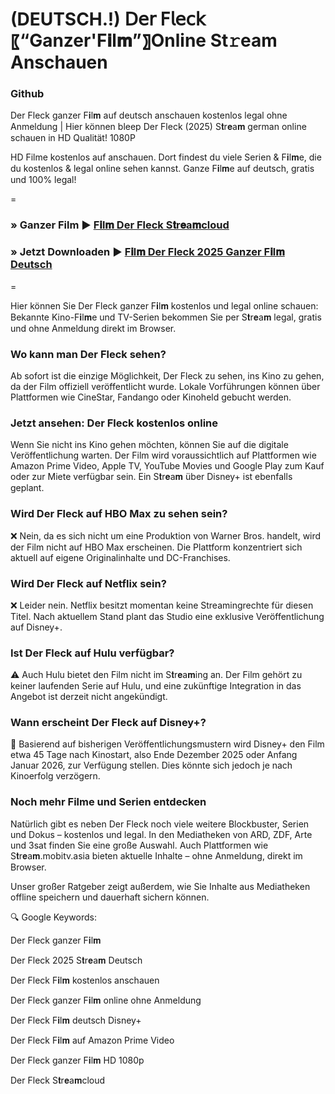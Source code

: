 # (DEUTSCH.!) 𝖣𝖾𝗋 𝖥𝗅𝖾𝖼𝗄 〖“Ganzer'F𝐢l𝐦”〗Online St𝚛eam Anschauen 


### Github

Der Fleck ganzer F𝐢l𝐦 auf deutsch anschauen kostenlos legal ohne Anmeldung | Hier können bleep Der Fleck (2025) S𝐭r𝐞a𝐦 german online schauen in HD Qualität! 1080P

HD Filme kostenlos auf anschauen. Dort findest du viele Serien & F𝐢l𝐦e, die du kostenlos & legal online sehen kannst. Ganze F𝐢l𝐦e auf deutsch, gratis und 100% legal!

=

### » Ganzer Film ▶️ [F𝐢l𝐦 Der Fleck S𝐭r𝐞a𝐦cloud](https://t.co/5YzAJX6jmd)

### » Jetzt Downloaden ▶️ [F𝐢l𝐦 Der Fleck 2025 Ganzer F𝐢l𝐦 Deutsch](https://t.co/5YzAJX6jmd)

=

Hier können Sie Der Fleck ganzer F𝐢l𝐦 kostenlos und legal online schauen: Bekannte Kino-F𝐢l𝐦e und TV-Serien bekommen Sie per S𝐭r𝐞a𝐦 legal, gratis und ohne Anmeldung direkt im Browser.

### Wo kann man Der Fleck sehen?

Ab sofort ist die einzige Möglichkeit, Der Fleck zu sehen, ins Kino zu gehen, da der Film offiziell veröffentlicht wurde. Lokale Vorführungen können über Plattformen wie CineStar, Fandango oder Kinoheld gebucht werden.

### Jetzt ansehen: Der Fleck kostenlos online

Wenn Sie nicht ins Kino gehen möchten, können Sie auf die digitale Veröffentlichung warten. Der Film wird voraussichtlich auf Plattformen wie Amazon Prime Video, Apple TV, YouTube Movies und Google Play zum Kauf oder zur Miete verfügbar sein. Ein S𝐭r𝐞a𝐦 über Disney+ ist ebenfalls geplant.

### Wird Der Fleck auf HBO Max zu sehen sein?

❌ Nein, da es sich nicht um eine Produktion von Warner Bros. handelt, wird der Film nicht auf HBO Max erscheinen. Die Plattform konzentriert sich aktuell auf eigene Originalinhalte und DC-Franchises.

### Wird Der Fleck auf Netflix sein?

❌ Leider nein. Netflix besitzt momentan keine Streamingrechte für diesen Titel. Nach aktuellem Stand plant das Studio eine exklusive Veröffentlichung auf Disney+.

### Ist Der Fleck auf Hulu verfügbar?

⚠️ Auch Hulu bietet den Film nicht im S𝐭r𝐞a𝐦ing an. Der Film gehört zu keiner laufenden Serie auf Hulu, und eine zukünftige Integration in das Angebot ist derzeit nicht angekündigt.

### Wann erscheint Der Fleck auf Disney+?

📅 Basierend auf bisherigen Veröffentlichungsmustern wird Disney+ den Film etwa 45 Tage nach Kinostart, also Ende Dezember 2025 oder Anfang Januar 2026, zur Verfügung stellen. Dies könnte sich jedoch je nach Kinoerfolg verzögern.

### Noch mehr Filme und Serien entdecken

Natürlich gibt es neben Der Fleck noch viele weitere Blockbuster, Serien und Dokus – kostenlos und legal. In den Mediatheken von ARD, ZDF, Arte und 3sat finden Sie eine große Auswahl. Auch Plattformen wie S𝐭r𝐞a𝐦.mobitv.asia bieten aktuelle Inhalte – ohne Anmeldung, direkt im Browser.

Unser großer Ratgeber zeigt außerdem, wie Sie Inhalte aus Mediatheken offline speichern und dauerhaft sichern können.

🔍 Google Keywords:

Der Fleck ganzer F𝐢l𝐦

Der Fleck 2025 S𝐭r𝐞a𝐦 Deutsch

Der Fleck F𝐢l𝐦 kostenlos anschauen

Der Fleck ganzer F𝐢l𝐦 online ohne Anmeldung

Der Fleck F𝐢l𝐦 deutsch Disney+

Der Fleck F𝐢l𝐦 auf Amazon Prime Video

Der Fleck ganzer F𝐢l𝐦 HD 1080p

Der Fleck S𝐭r𝐞a𝐦cloud
